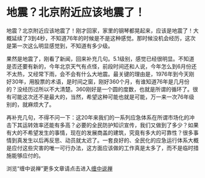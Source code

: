 地震？北京附近应该地震了！
====

			

   地震？北京附近应该地震了！刚才回家，家里的钢琴都晃起来，应该是地震了！大概延续了3到4秒，不知道76年的时候是不是这种感觉。那时候没机会经历，这次是第一次这么明显感觉到，不知道有多少级。

  果然是地震了，刚看了新闻，回来补充几句。5.1级别，感觉已经很明显。不知道是否还要有新的，今年北京天气有点怪，前段时间还和人说，今年怎么到6月份还不太热，又经常下雨，会不会有什么大地震。最关键的理由是，1976年到今天刚好30年，用股票的术语，是时间之窗，刚好360个月，有谁知道76年是几月份的？没经历过所以不大清楚。360刚好是一个圆的度数，也就是所谓的循环了。很有可能这次还不是最大的，当然，希望这种可能也就是可能，万一来一次76年级别的，就麻烦大了。

   再补充几句，不得不问一下：这20年来我们的一系列应急体系在所谓市场化的冲击下其运转效率还能有多高？必要的全民防护知识宣传，我们又做到了多少？如果有大的不希望发生的事情，现在的发展商盖的建筑，究竟有多大的可靠性？很多事情到真发生以后再反思、动员就太迟了。一套良好的、全民化的应急运行体系大概是应付这些灾害的唯一可行办法，这方面应该做的工作真是太多了，而不是临时措施能够应付的。

浏览“缠中说禅”更多文章请点击进入[缠中说禅](http://blog.sina.com.cn/m/chzhshch)
